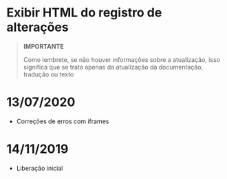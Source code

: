 # Exibir HTML do registro de alterações

>**IMPORTANTE**
>
>Como lembrete, se não houver informações sobre a atualização, isso significa que se trata apenas da atualização da documentação, tradução ou texto

# 13/07/2020

- Correções de erros com iframes

# 14/11/2019

- Liberação inicial
